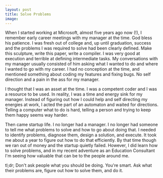 ```yaml
---
layout: post
title: Solve Problems
image: 
---
```


When I started working at Microsoft, almost five years ago now (!), I remember early career meetings with my manager at the time. God bless his patience. I was fresh out of college and, up until graduation, success and the problems I was required to solve had been clearly defined. Make this sculpture, write this paper, write a compiler. I was very good at execution and terrible at defining intermediate tasks. My conversations with my manager usually consisted of him asking what I wanted to do and where I wanted to go with my career. I had no conception at the time, and mentioned something about coding my features and fixing bugs. No self direction and a pain in the ass for my manager.

I thought that I was an asset at the time. I was a competent coder and I was a resource to be used. In reality, I was a time and energy sink for my manager. Instead of figuring out how I could help and self directing my energies at work, I acted the part of an automaton and waited for directions. Telling a computer what to do is hard, telling a person and trying to keep them happy seems way harder.

Then came startup life. I no longer had a manager. I no longer had someone to tell me what problems to solve and how to go about doing that. I needed to identify problems, diagnose them, design a solution, and execute. It took me about a year to figure out how to do that efficiently. By that time though we ran out of money and the startup quietly failed. However, I did learn how to solve problems, and in my recent adventure as an Education Consultant I'm seeing how valuable that can be to the people around me.

tl;dr; Don't ask people what you should be doing. You're smart. Ask what their problems are, figure out how to solve them, and do it.